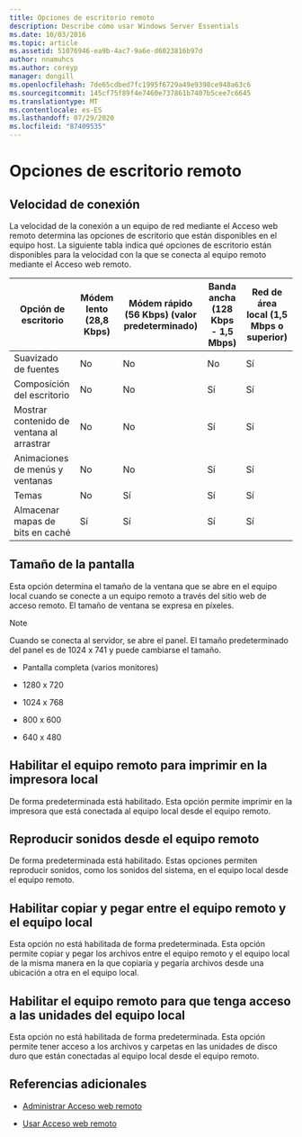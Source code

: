 ```yaml
---
title: Opciones de escritorio remoto
description: Describe cómo usar Windows Server Essentials
ms.date: 10/03/2016
ms.topic: article
ms.assetid: 51076946-ea9b-4ac7-9a6e-d6023816b97d
author: nnamuhcs
ms.author: coreyp
manager: dongill
ms.openlocfilehash: 7de65cdbed7fc1995f6729a49e9398ce948a63c6
ms.sourcegitcommit: 145cf75f89f4e7460e737861b7407b5cee7c6645
ms.translationtype: MT
ms.contentlocale: es-ES
ms.lasthandoff: 07/29/2020
ms.locfileid: "87409535"
---
```

# <a name="remote-desktop-options"></a>Opciones de escritorio remoto

## <a name="connection-speed"></a>Velocidad de conexión
 La velocidad de la conexión a un equipo de red mediante el Acceso web remoto determina las opciones de escritorio que están disponibles en el equipo host. La siguiente tabla indica qué opciones de escritorio están disponibles para la velocidad con la que se conecta al equipo remoto mediante el Acceso web remoto.

| Opción de escritorio | Módem lento (28,8 Kbps) | Módem rápido (56 Kbps) (valor predeterminado) | Banda ancha (128 Kbps - 1,5 Mbps) | Red de área local (1,5 Mbps o superior) |
|--|--|--|--|--|
| Suavizado de fuentes | No | No | No | Sí |
| Composición del escritorio | No | No | Sí | Sí |
| Mostrar contenido de ventana al arrastrar | No | No | Sí | Sí |
| Animaciones de menús y ventanas | No | No | Sí | Sí |
| Temas | No | Sí | Sí | Sí |
| Almacenar mapas de bits en caché | Sí | Sí | Sí | Sí |

## <a name="screen-size"></a>Tamaño de la pantalla
 Esta opción determina el tamaño de la ventana que se abre en el equipo local cuando se conecte a un equipo remoto a través del sitio web de acceso remoto. El tamaño de ventana se expresa en píxeles.

> [!NOTE]
>  Cuando se conecta al servidor, se abre el panel. El tamaño predeterminado del panel es de 1024 x 741 y puede cambiarse el tamaño.

-   Pantalla completa (varios monitores)

-   1280 x 720

-   1024 x 768

-   800 x 600

-   640 x 480

## <a name="enable-the-remote-computer-to-print-to-my-local-printer"></a>Habilitar el equipo remoto para imprimir en la impresora local
 De forma predeterminada está habilitado. Esta opción permite imprimir en la impresora que está conectada al equipo local desde el equipo remoto.

## <a name="play-sounds-from-the-remote-computer"></a>Reproducir sonidos desde el equipo remoto
 De forma predeterminada está habilitado. Estas opciones permiten reproducir sonidos, como los sonidos del sistema, en el equipo local desde el equipo remoto.

## <a name="enable-copy-and-paste-between-the-remote-computer-and-the-local-computer"></a>Habilitar copiar y pegar entre el equipo remoto y el equipo local
 Esta opción no está habilitada de forma predeterminada. Esta opción permite copiar y pegar los archivos entre el equipo remoto y el equipo local de la misma manera en la que copiaría y pegaría archivos desde una ubicación a otra en el equipo local.

## <a name="enable-the-remote-computer-to-access-drives-on-my-local-computer"></a>Habilitar el equipo remoto para que tenga acceso a las unidades del equipo local
 Esta opción no está habilitada de forma predeterminada. Esta opción permite tener acceso a los archivos y carpetas en las unidades de disco duro que están conectadas al equipo local desde el equipo remoto.

## <a name="additional-references"></a>Referencias adicionales

-   [Administrar Acceso web remoto](../manage/Manage-Remote-Web-Access-in-Windows-Server-Essentials.md)

-   [Usar Acceso web remoto](../use/Use-Remote-Web-Access-in-Windows-Server-Essentials.md)
